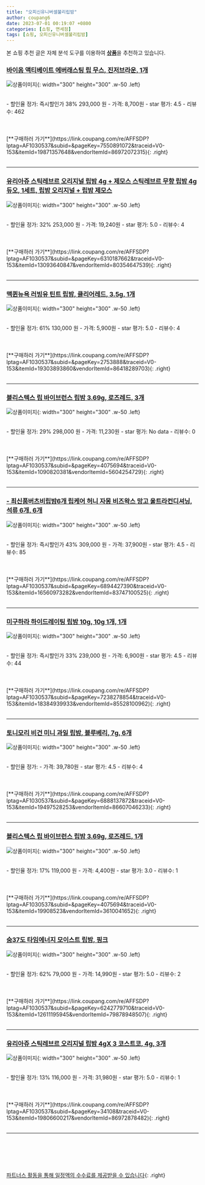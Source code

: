 ```yaml
---
title: "오피신유니버셀불리립밤"
author: coupang6
date: 2023-07-01 00:19:07 +0800
categories: [쇼핑, 면세점]
tags: [쇼핑, 오피신유니버셀불리립밤]
---
```


본 쇼핑 추천 글은 자체 분석 도구를 이용하여 [**상품**](https://link.coupang.com/a/bao1ui)을 추천하고 있습니다.

### [바이옴 액티베이트 에버래스팅 립 무스, 진저브라운, 1개](https://link.coupang.com/re/AFFSDP?lptag=AF1030537&subid=&pageKey=7550891072&traceid=V0-153&itemId=19871357648&vendorItemId=86972072315)

![상품이미지](https://thumbnail8.coupangcdn.com/thumbnails/remote/230x230ex/image/vendor_inventory/77df/ee5edf6db314da586a1147cfc86eb14cccd8b31a4ebcb3c26016ed51970a.jpg){: width="300" height="300" .w-50 .left}


<br>
- 할인율 정가: 즉시할인가 38%  293,000   원
- 가격: 8,700원
- star 평가: 4.5
- 리뷰수: 462
<br>
<br>
<br>
<br>
[**구매하러 가기**](https://link.coupang.com/re/AFFSDP?lptag=AF1030537&subid=&pageKey=7550891072&traceid=V0-153&itemId=19871357648&vendorItemId=86972072315){: .right}
<br>
<br>

---

### [유리아쥬 스틱레브르 오리지널 립밤 4g + 제모스 스틱레브르 무향 립밤 4g 듀오, 1세트, 립밤 오리지널 + 립밤 제모스](https://link.coupang.com/re/AFFSDP?lptag=AF1030537&subid=&pageKey=6310187662&traceid=V0-153&itemId=13093640847&vendorItemId=80354647539)

![상품이미지](https://thumbnail9.coupangcdn.com/thumbnails/remote/230x230ex/image/retail/images/1839517209459528-98758c66-2165-4486-b50b-acca8af6fc83.jpg){: width="300" height="300" .w-50 .left}


<br>
- 할인율 정가: 32%  253,000   원
- 가격: 19,240원
- star 평가: 5.0
- 리뷰수: 4
<br>
<br>
<br>
<br>
[**구매하러 가기**](https://link.coupang.com/re/AFFSDP?lptag=AF1030537&subid=&pageKey=6310187662&traceid=V0-153&itemId=13093640847&vendorItemId=80354647539){: .right}
<br>
<br>

---

### [맥퀸뉴욕 러빙유 틴트 립밤, 클리어레드, 3.5g, 1개](https://link.coupang.com/re/AFFSDP?lptag=AF1030537&subid=&pageKey=2753888&traceid=V0-153&itemId=19303893860&vendorItemId=86418289703)

![상품이미지](https://thumbnail6.coupangcdn.com/thumbnails/remote/230x230ex/image/retail/images/2023/06/29/11/6/91b2a141-be92-4a69-8076-54adf15f05d4.jpg){: width="300" height="300" .w-50 .left}


<br>
- 할인율 정가: 61%  130,000   원
- 가격: 5,900원
- star 평가: 5.0
- 리뷰수: 4
<br>
<br>
<br>
<br>
[**구매하러 가기**](https://link.coupang.com/re/AFFSDP?lptag=AF1030537&subid=&pageKey=2753888&traceid=V0-153&itemId=19303893860&vendorItemId=86418289703){: .right}
<br>
<br>

---

### [블리스텍스 립 바이브런스 립밤 3.69g, 로즈레드, 3개](https://link.coupang.com/re/AFFSDP?lptag=AF1030537&subid=&pageKey=4075694&traceid=V0-153&itemId=1090820381&vendorItemId=5604254729)

![상품이미지](https://thumbnail10.coupangcdn.com/thumbnails/remote/230x230ex/image/retail/images/96417643321931-dea43452-e451-4e5c-822a-a6f99a9de410.jpg){: width="300" height="300" .w-50 .left}


<br>
- 할인율 정가: 29%  298,000   원
- 가격: 11,230원
- star 평가: No data
- 리뷰수: 0
<br>
<br>
<br>
<br>
[**구매하러 가기**](https://link.coupang.com/re/AFFSDP?lptag=AF1030537&subid=&pageKey=4075694&traceid=V0-153&itemId=1090820381&vendorItemId=5604254729){: .right}
<br>
<br>

---

### [- 최신품버츠비립밤6개 립케어 허니 자몽 비즈왁스 망고 울트라컨디셔닝, 석류 6개, 6개](https://link.coupang.com/re/AFFSDP?lptag=AF1030537&subid=&pageKey=6894427390&traceid=V0-153&itemId=16560973282&vendorItemId=83747100525)

![상품이미지](https://thumbnail7.coupangcdn.com/thumbnails/remote/230x230ex/image/vendor_inventory/003b/b214d50924f31af6fea9c2fd25fb7b5f5b3bb83c991bd62cc70fad823b7d.jpg){: width="300" height="300" .w-50 .left}


<br>
- 할인율 정가: 즉시할인가 43%  309,000   원
- 가격: 37,900원
- star 평가: 4.5
- 리뷰수: 85
<br>
<br>
<br>
<br>
[**구매하러 가기**](https://link.coupang.com/re/AFFSDP?lptag=AF1030537&subid=&pageKey=6894427390&traceid=V0-153&itemId=16560973282&vendorItemId=83747100525){: .right}
<br>
<br>

---

### [미구하라 하이드레이팅 립밤 10g, 10g 1개, 1개](https://link.coupang.com/re/AFFSDP?lptag=AF1030537&subid=&pageKey=7238278854&traceid=V0-153&itemId=18384939933&vendorItemId=85528100962)

![상품이미지](https://thumbnail6.coupangcdn.com/thumbnails/remote/230x230ex/image/vendor_inventory/ec3c/a8a901aac72a5b5d054cb56ba73680db61c8a629fc141bb2090a5a7101b8.JPG){: width="300" height="300" .w-50 .left}


<br>
- 할인율 정가: 즉시할인가 33%  239,000   원
- 가격: 6,900원
- star 평가: 4.5
- 리뷰수: 44
<br>
<br>
<br>
<br>
[**구매하러 가기**](https://link.coupang.com/re/AFFSDP?lptag=AF1030537&subid=&pageKey=7238278854&traceid=V0-153&itemId=18384939933&vendorItemId=85528100962){: .right}
<br>
<br>

---

### [토니모리 비건 미니 과일 립밤, 블루베리, 7g, 6개](https://link.coupang.com/re/AFFSDP?lptag=AF1030537&subid=&pageKey=6888137872&traceid=V0-153&itemId=19497528253&vendorItemId=86607046233)

![상품이미지](https://thumbnail7.coupangcdn.com/thumbnails/remote/230x230ex/image/retail/images/ec76b432-ba2b-4a5c-8e0f-2a51fa8204875717994057780291535.png){: width="300" height="300" .w-50 .left}


<br>
- 할인율 정가: 
- 가격: 39,780원
- star 평가: 4.5
- 리뷰수: 4
<br>
<br>
<br>
<br>
[**구매하러 가기**](https://link.coupang.com/re/AFFSDP?lptag=AF1030537&subid=&pageKey=6888137872&traceid=V0-153&itemId=19497528253&vendorItemId=86607046233){: .right}
<br>
<br>

---

### [블리스텍스 립 바이브런스 립밤 3.69g, 로즈레드, 1개](https://link.coupang.com/re/AFFSDP?lptag=AF1030537&subid=&pageKey=4075694&traceid=V0-153&itemId=19908523&vendorItemId=3610041652)

![상품이미지](https://thumbnail8.coupangcdn.com/thumbnails/remote/230x230ex/image/retail/images/96389048650939-49582548-cda7-40e5-84ff-4ac6ded0002c.jpg){: width="300" height="300" .w-50 .left}


<br>
- 할인율 정가: 17%  119,000   원
- 가격: 4,400원
- star 평가: 3.0
- 리뷰수: 1
<br>
<br>
<br>
<br>
[**구매하러 가기**](https://link.coupang.com/re/AFFSDP?lptag=AF1030537&subid=&pageKey=4075694&traceid=V0-153&itemId=19908523&vendorItemId=3610041652){: .right}
<br>
<br>

---

### [숨37도 타임에너지 모이스트 립밤, 핑크](https://link.coupang.com/re/AFFSDP?lptag=AF1030537&subid=&pageKey=6242779710&traceid=V0-153&itemId=12611195945&vendorItemId=79878948507)

![상품이미지](https://thumbnail9.coupangcdn.com/thumbnails/remote/230x230ex/image/vendor_inventory/cb30/5bf8e5442ffcc9cbdb6e5c707d2caf2af0bbade9df656c34436c36711fd6.jpg){: width="300" height="300" .w-50 .left}


<br>
- 할인율 정가: 62%  79,000   원
- 가격: 14,990원
- star 평가: 5.0
- 리뷰수: 2
<br>
<br>
<br>
<br>
[**구매하러 가기**](https://link.coupang.com/re/AFFSDP?lptag=AF1030537&subid=&pageKey=6242779710&traceid=V0-153&itemId=12611195945&vendorItemId=79878948507){: .right}
<br>
<br>

---

### [유리아쥬 스틱레브르 오리지널 립밤 4gX 3 코스트코, 4g, 3개](https://link.coupang.com/re/AFFSDP?lptag=AF1030537&subid=&pageKey=34108&traceid=V0-153&itemId=19806600217&vendorItemId=86972878482)

![상품이미지](https://thumbnail10.coupangcdn.com/thumbnails/remote/230x230ex/image/vendor_inventory/6047/f73908c45baa44d04b4dbf531b6021c25a9f23323eff8c8a4b2c224d6a3e.PNG){: width="300" height="300" .w-50 .left}


<br>
- 할인율 정가: 13%  116,000   원
- 가격: 31,980원
- star 평가: 5.0
- 리뷰수: 1
<br>
<br>
<br>
<br>
[**구매하러 가기**](https://link.coupang.com/re/AFFSDP?lptag=AF1030537&subid=&pageKey=34108&traceid=V0-153&itemId=19806600217&vendorItemId=86972878482){: .right}
<br>
<br>

---
<br><br><br><br><br> [파트너스 활동을 통해 일정액의 수수료를 제공받을 수 있습니다](https://link.coupang.com/a/bao1ui){: .right}
